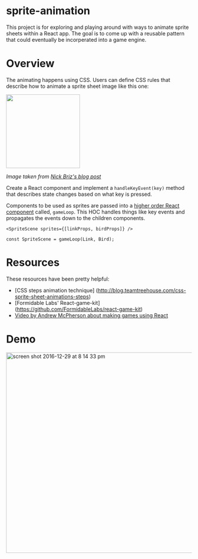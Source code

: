 # sprite-animation

This project is for exploring and playing around with ways to animate sprite sheets within a React app. The goal is to come up with a reusable pattern that could eventually be incorperated into a game engine.

# Overview

The animating happens using CSS. Users can define CSS rules that describe how to animate a sprite sheet image like this one:

<img width="200" src="http://nickbriz.com/gameon/images/link.jpg">

*Image taken from [Nick Briz's blog post](http://nickbriz.com/gameon/2b.html)*

Create a React component and implement a `handleKeyEvent(key)` method that describes state changes based on what key is pressed.

Components to be used as sprites are passed into a [higher order React component](https://medium.com/@franleplant/react-higher-order-components-in-depth-cf9032ee6c3e#.7kzl233qg) called, `gameLoop`. This HOC handles things like key events and propagates the events down to the children components.

```
<SpriteScene sprites={[linkProps, birdProps]} />

const SpriteScene = gameLoop(Link, Bird);
```

# Resources

These resources have been pretty helpful:
- [CSS steps animation technique] (http://blog.teamtreehouse.com/css-sprite-sheet-animations-steps)
- [Formidable Labs' React-game-kit] (https://github.com/FormidableLabs/react-game-kit)
- [Video by Andrew McPherson about making games using React](https://www.youtube.com/watch?v=XD4seEJD9Lo)

# Demo

<img width="544" alt="screen shot 2016-12-29 at 8 14 33 pm" src="https://cloud.githubusercontent.com/assets/10538978/21559175/8c15595e-ce04-11e6-8c81-43da83fa988a.png">
